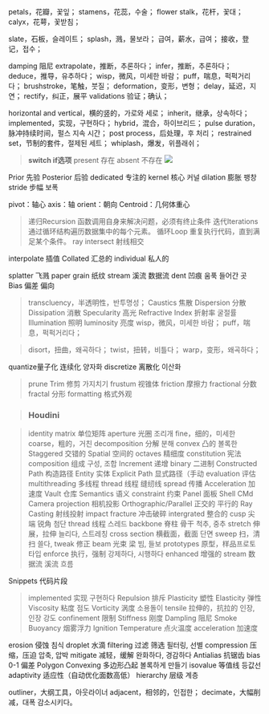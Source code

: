 petals，花瓣，꽃잎；
stamens，花蕊，수술；
flower stalk，花杆，꽃대；
calyx，花萼，꽃받침；

slate，石板，슬레이트；
splash，溅，물보라；
급여，薪水，급여；
接收，登记，접수；

damping 阻尼
extrapolate，推断，추론하다；
infer，推断，추론하다；
deduce，推导，유추하다；
wisp，微风，미세한 바람；
puff，喘息，퍽퍽거리다；
brushstroke，笔触，붓질；
deformation，变形，변형；
delay，延迟，지연；
rectify，纠正，展平
validations 验证；确认；

horizontal and vertical，横的竖的，가로와 세로；
inherit，继承，상속하다；
implemented，实现，구현하다；
hybrid，混合，하이브리드；
pulse duration，脉冲持续时间，펄스 지속 시간；
post process，后处理，후 처리；
restrained set，节制的套件，절제된 세트；
whiplash，爆发，위플래쉬；

>**switch if选项**
present 存在
absent 不存在
![](d:/BaiduSyncdisk/DyVault/Notes/Translate/images/2024-10-06-16-08-19.png)


Prior 先验
Posterior 后验
dedicated 专注的
kernel 核心 커널
dilation 膨胀 팽창
stride 步幅 보폭

pivot：轴心
axis：轴
orient：朝向
Centroid：几何体重心

>递归Recursion 函数调用自身来解决问题，必须有终止条件
迭代Iterations 通过循环结构遍历数据集中的每个元素。
循环Loop 重复执行代码，直到满足某个条件。
ray intersect 射线相交

interpolate 插值
Collated 汇总的
individual 私人的

splatter 飞溅
paper grain 纸纹
stream 溪流 数据流
dent 凹痕 움푹 들어간 곳
Bias 偏差 偏向


>transcluency，半透明性，반투명성；
Caustics 焦散
Dispersion 分散
Dissipation 消散
Specularity 高光
Refractive Index 折射率 굴절률
Illumination 照明
luminosity 亮度
wisp，微风，미세한 바람；
puff，喘息，퍽퍽거리다；


>disort，扭曲，왜곡하다； 
twist，扭转，비틀다； 
warp，变形，왜곡하다；


quantize量子化 连续化 양자화
discretize 离散化 이산화


>prune Trim 修剪 가지치기
frustum 视锥体
friction 摩擦力
fractional 分数
fractal 分形
formatting 格式外观


>### Houdini

>identity matrix 单位矩阵
aperture 光圈 조리개
fine，细的，미세한
coarse，粗的，거친
decomposition 分解 분해
convex 凸的 볼록한
Staggered 交错的
Spatial 空间的
octaves 精细度
constitution 宪法
composition 组成 구성, 조합
Increment 递增
binary 二进制
Constructed Path 构造路径
Entity 实体
Explicit Path 显式路径（手动
evaluation 评估
multithreading 多线程
thread 线程 缝纫线
spread 传播
Acceleration 加速度
Vault 仓库
Semantics 语义
constraint 约束
Panel 面板
Shell CMd
Camera projection 相机投影
Orthographic/Parallel 正交的 平行的
Ray Casting 射线投射
impact fracture 冲击破碎
intergrated 整合的
cusp 尖端 锐角 첨단
thread 线程 스레드
backbone 脊柱 骨干 척추, 중추
stretch 伸展，拉伸 늘리다, 스트레칭
cross section 横截面，截面 단면
sweep 扫，清扫 쓸다,
tweak 修正 
beam 光束 梁 빔, 들보
prototypes 原型，样品프로토타입
enforce 执行，强制  강제하다, 시행하다
enhanced 增强的
stream 数据流 溪流 흐름


Snippets 代码片段

>implemented 实现 구현하다
Repulsion 排斥
Plasticity 塑性
Elasticity 弹性
Viscosity 粘度 점도
Vorticity 涡度 소용돌이
tensile 拉伸的，抗拉的 인장, 인장 강도
confinement 限制
Stiffness 刚度
Dampling 阻尼
Smoke Buoyancy 烟雾浮力
Ignition Temperature 点火温度
acceleration 加速度


erosion 侵蚀 침식
droplet 水滴
filtering 过滤 筛选 필터링, 선별
compression 压缩，压迫 압축, 압박
mitigate 减轻，缓解 완화하다, 경감하다
Antialias 抗锯齿
bias 0-1 偏差 
Polygon Convexing 多边形凸起 볼록하게 만들기
isovalue 等值线 등값선
adaptivity 适应性（自动优化面数高低）
hierarchy 层级 계층

outliner，大纲工具，아웃라이너
adjacent，相邻的，인접한；
decimate，大幅削减，대폭 감소시키다。